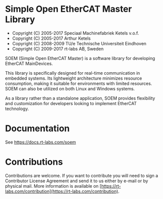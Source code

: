 # Simple Open EtherCAT Master Library

* Copyright (C) 2005-2017 Speciaal Machinefabriek Ketels v.o.f.
* Copyright (C) 2005-2017 Arthur Ketels
* Copyright (C) 2008-2009 TU/e Technische Universiteit Eindhoven
* Copyright (C) 2009-2017 rt-labs AB, Sweden

SOEM (Simple Open EtherCAT Master) is a software library for
developing EtherCAT MainDevices.

This library is specifically designed for real-time communication in
embedded systems. Its lightweight architecture minimizes resource
consumption, making it suitable for environments with limited
resources. SOEM can also be utilized on both Linux and Windows
systems.

As a library rather than a standalone application, SOEM provides
flexibility and customization for developers looking to implement
EtherCAT technology. 

# Documentation

See https://docs.rt-labs.com/soem

# Contributions

Contributions are welcome. If you want to contribute you will need to
sign a Contributor License Agreement and send it to us either by
e-mail or by physical mail. More information is available on
[https://rt-labs.com/contribution](https://rt-labs.com/contribution).
